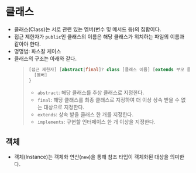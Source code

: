 # 클래스
- 클래스(Class)는 서로 관련 있는 멤버(변수 및 메서드 등)의 집합이다.
- 접근 제한자가 `public`인 클래스의 이름은 해당 클래스가 위치하는 파일의 이름과 같아야 한다.
- 명명법: 파스칼 케이스
- 클래스의 구조는 아래와 같다.
    >```java
    > [접근 제한자] [abstract|final]? class [클래스 이름] [extends 부모 클래스]? [implements 인터페이스,...]? {
    >   [멤버]
    > } 
    >```
    > - `abstract`: 해당 클래스를 추상 클래스로 지정한다.
    > - `final`: 해당 클래스를 최종 클래스로 지정하여 더 이상 상속 받을 수 없는 대상으로 지정한다.
    > - `extends`: 상속 받을 클래스 한 개를 지정한다.
    > - `implements`: 구현할 인터페이스 한 개 이상을 지정한다.

## 객체
- 객체(Instance)는 객체화 연산(`new`)을 통해 참조 타입이 객체화된 대상을 의미한다.






